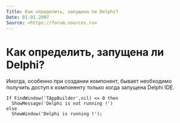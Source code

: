 ```yaml
---
Title: Как определить, запущена ли Delphi?
Date: 01.01.2007
Source: <https://forum.sources.ru>
---
```



Как определить, запущена ли Delphi?
===================================

Иногда, особенно при создании компонент, бывает необходимо получить
доступ к компоненту только когда запущена Delphi IDE.

    If FindWindow('TAppBuilder',nil) <= 0 then 
      ShowMessage('Delphi is not running !') 
    else 
      ShowWindow('Delphi is running !'); 

